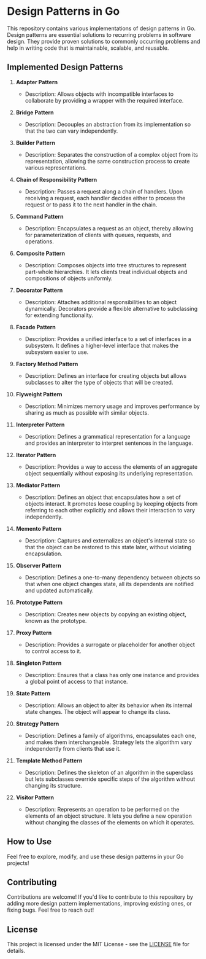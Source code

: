 # Design Patterns in Go

This repository contains various implementations of design patterns in Go. Design patterns are essential solutions to recurring problems in software design. They provide proven solutions to commonly occurring problems and help in writing code that is maintainable, scalable, and reusable.

## Implemented Design Patterns

1. **Adapter Pattern**
    - Description: Allows objects with incompatible interfaces to collaborate by providing a wrapper with the required interface.

2. **Bridge Pattern**
    - Description: Decouples an abstraction from its implementation so that the two can vary independently.

3. **Builder Pattern**
    - Description: Separates the construction of a complex object from its representation, allowing the same construction process to create various representations.

4. **Chain of Responsibility Pattern**
    - Description: Passes a request along a chain of handlers. Upon receiving a request, each handler decides either to process the request or to pass it to the next handler in the chain.

5. **Command Pattern**
    - Description: Encapsulates a request as an object, thereby allowing for parameterization of clients with queues, requests, and operations.

6. **Composite Pattern**
    - Description: Composes objects into tree structures to represent part-whole hierarchies. It lets clients treat individual objects and compositions of objects uniformly.

7. **Decorator Pattern**
    - Description: Attaches additional responsibilities to an object dynamically. Decorators provide a flexible alternative to subclassing for extending functionality.

8. **Facade Pattern**
    - Description: Provides a unified interface to a set of interfaces in a subsystem. It defines a higher-level interface that makes the subsystem easier to use.

9. **Factory Method Pattern**
    - Description: Defines an interface for creating objects but allows subclasses to alter the type of objects that will be created.

10. **Flyweight Pattern**
    - Description: Minimizes memory usage and improves performance by sharing as much as possible with similar objects.

11. **Interpreter Pattern**
    - Description: Defines a grammatical representation for a language and provides an interpreter to interpret sentences in the language.

12. **Iterator Pattern**
    - Description: Provides a way to access the elements of an aggregate object sequentially without exposing its underlying representation.

13. **Mediator Pattern**
    - Description: Defines an object that encapsulates how a set of objects interact. It promotes loose coupling by keeping objects from referring to each other explicitly and allows their interaction to vary independently.

14. **Memento Pattern**
    - Description: Captures and externalizes an object's internal state so that the object can be restored to this state later, without violating encapsulation.

15. **Observer Pattern**
    - Description: Defines a one-to-many dependency between objects so that when one object changes state, all its dependents are notified and updated automatically.

16. **Prototype Pattern**
    - Description: Creates new objects by copying an existing object, known as the prototype.

17. **Proxy Pattern**
    - Description: Provides a surrogate or placeholder for another object to control access to it.

18. **Singleton Pattern**
    - Description: Ensures that a class has only one instance and provides a global point of access to that instance.

19. **State Pattern**
    - Description: Allows an object to alter its behavior when its internal state changes. The object will appear to change its class.

20. **Strategy Pattern**
    - Description: Defines a family of algorithms, encapsulates each one, and makes them interchangeable. Strategy lets the algorithm vary independently from clients that use it.

21. **Template Method Pattern**
    - Description: Defines the skeleton of an algorithm in the superclass but lets subclasses override specific steps of the algorithm without changing its structure.

22. **Visitor Pattern**
    - Description: Represents an operation to be performed on the elements of an object structure. It lets you define a new operation without changing the classes of the elements on which it operates.

## How to Use

Feel free to explore, modify, and use these design patterns in your Go projects!

## Contributing

Contributions are welcome! If you'd like to contribute to this repository by adding more design pattern implementations, improving existing ones, or fixing bugs. Feel free to reach out!

## License

This project is licensed under the MIT License - see the [LICENSE](LICENSE) file for details.
